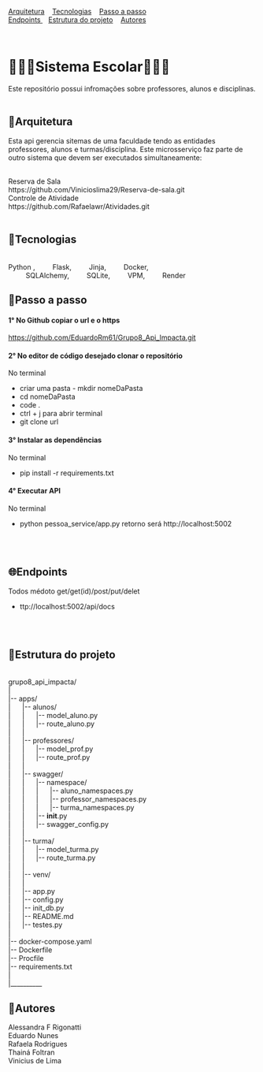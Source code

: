 [Arquitetura](#arquitetura)
&nbsp;&nbsp;
[Tecnologias](#tecnologias)
&nbsp;&nbsp;
[Passo a passo](#passo-a-passo)
<br>
[Endpoints ](#endpoints)
&nbsp;&nbsp;
[Estrutura do projeto](#estrutura-do-projeto)
&nbsp;&nbsp;
[Autores](#autores)

&nbsp;
&nbsp;

# 🧑🏻‍💻Sistema Escolar👨🏻‍🏫

Este repositório possui infromações sobre professores, alunos e disciplinas.
<br>
<br>
## 🧰Arquitetura

Esta api gerencia sitemas de uma faculdade tendo as entidades professores, alunos e turmas/disciplina.
Este microsserviço faz parte de outro sistema que devem ser executados simultaneamente:

<br>
Reserva de Sala
<br>
https://github.com/Vinicioslima29/Reserva-de-sala.git
<br>
Controle de Atividade
<br>
https://github.com/Rafaelawr/Atividades.git
<br>
<br>

## 🔌Tecnologias
<br>
Python&nbsp,&nbsp&nbsp&nbsp&nbsp&nbsp&nbsp&nbsp&nbsp&nbspFlask,&nbsp&nbsp&nbsp&nbsp&nbsp&nbsp&nbsp&nbsp&nbspJinja,&nbsp&nbsp&nbsp&nbsp&nbsp&nbsp&nbsp&nbsp&nbspDocker,
&nbsp&nbsp&nbsp&nbsp&nbsp&nbsp&nbsp&nbsp&nbspSQLAlchemy,&nbsp&nbsp&nbsp&nbsp&nbsp&nbsp&nbsp&nbsp&nbspSQLite,&nbsp&nbsp&nbsp&nbsp&nbsp&nbsp&nbsp&nbsp&nbspVPM,&nbsp&nbsp&nbsp&nbsp&nbsp&nbsp&nbsp&nbsp&nbspRender
<br  
<br>

## 🥾Passo a passo

#### 1° No Github copiar o url e o https 

https://github.com/EduardoRm61/Grupo8_Api_Impacta.git
<br>
#### 2° No editor de código desejado clonar o repositório

No terminal 
- criar uma pasta - mkdir nomeDaPasta
- cd nomeDaPasta
- code .
- ctrl + j para abrir terminal
- git clone url
&nbsp;
#### 3° Instalar as dependências

No terminal
- pip install -r requirements.txt
&nbsp;
#### 4° Executar API

No terminal
- python pessoa_service/app.py
    retorno será http://localhost:5002
<br>
<br>

## 🌐Endpoints 

Todos médoto get/get(id)/post/put/delet

- ttp://localhost:5002/api/docs
<br>
<br>

## 🧱Estrutura do projeto

<br>grupo8_api_impacta/
<br>|
<br>|-- apps/
<br>|&nbsp;&nbsp;&nbsp;&nbsp;&nbsp;&nbsp;|-- alunos/
<br>|&nbsp;&nbsp;&nbsp;&nbsp;&nbsp;&nbsp;|&nbsp;&nbsp;&nbsp;&nbsp;&nbsp;&nbsp;|-- model_aluno.py
<br>|&nbsp;&nbsp;&nbsp;&nbsp;&nbsp;&nbsp;|&nbsp;&nbsp;&nbsp;&nbsp;&nbsp;&nbsp;|-- route_aluno.py
<br>|&nbsp;&nbsp;&nbsp;&nbsp;&nbsp;&nbsp;|
<br>|&nbsp;&nbsp;&nbsp;&nbsp;&nbsp;&nbsp;|-- professores/
<br>|&nbsp;&nbsp;&nbsp;&nbsp;&nbsp;&nbsp;|&nbsp;&nbsp;&nbsp;&nbsp;&nbsp;&nbsp;|-- model_prof.py
<br>|&nbsp;&nbsp;&nbsp;&nbsp;&nbsp;&nbsp;|&nbsp;&nbsp;&nbsp;&nbsp;&nbsp;&nbsp;|-- route_prof.py
<br>|&nbsp;&nbsp;&nbsp;&nbsp;&nbsp;&nbsp;|
<br>|&nbsp;&nbsp;&nbsp;&nbsp;&nbsp;&nbsp;|-- swagger/
<br>|&nbsp;&nbsp;&nbsp;&nbsp;&nbsp;&nbsp;|&nbsp;&nbsp;&nbsp;&nbsp;&nbsp;&nbsp;|-- namespace/
<br>|&nbsp;&nbsp;&nbsp;&nbsp;&nbsp;&nbsp;|&nbsp;&nbsp;&nbsp;&nbsp;&nbsp;&nbsp;|&nbsp;&nbsp;&nbsp;&nbsp;&nbsp;&nbsp;|-- aluno_namespaces.py
<br>|&nbsp;&nbsp;&nbsp;&nbsp;&nbsp;&nbsp;|&nbsp;&nbsp;&nbsp;&nbsp;&nbsp;&nbsp;|&nbsp;&nbsp;&nbsp;&nbsp;&nbsp;&nbsp;|-- professor_namespaces.py
<br>|&nbsp;&nbsp;&nbsp;&nbsp;&nbsp;&nbsp;|&nbsp;&nbsp;&nbsp;&nbsp;&nbsp;&nbsp;|&nbsp;&nbsp;&nbsp;&nbsp;&nbsp;&nbsp;|-- turma_namespaces.py
<br>|&nbsp;&nbsp;&nbsp;&nbsp;&nbsp;&nbsp;|&nbsp;&nbsp;&nbsp;&nbsp;&nbsp;&nbsp;|-- __init__.py
<br>|&nbsp;&nbsp;&nbsp;&nbsp;&nbsp;&nbsp;|&nbsp;&nbsp;&nbsp;&nbsp;&nbsp;&nbsp;|-- swagger_config.py
<br>|&nbsp;&nbsp;&nbsp;&nbsp;&nbsp;&nbsp;|
<br>|&nbsp;&nbsp;&nbsp;&nbsp;&nbsp;&nbsp;|-- turma/
<br>|&nbsp;&nbsp;&nbsp;&nbsp;&nbsp;&nbsp;|&nbsp;&nbsp;&nbsp;&nbsp;&nbsp;&nbsp;|-- model_turma.py
<br>|&nbsp;&nbsp;&nbsp;&nbsp;&nbsp;&nbsp;|&nbsp;&nbsp;&nbsp;&nbsp;&nbsp;&nbsp;|-- route_turma.py
<br>|&nbsp;&nbsp;&nbsp;&nbsp;&nbsp;&nbsp;|
<br>|&nbsp;&nbsp;&nbsp;&nbsp;&nbsp;&nbsp;|-- venv/
<br>|&nbsp;&nbsp;&nbsp;&nbsp;&nbsp;&nbsp;|
<br>|&nbsp;&nbsp;&nbsp;&nbsp;&nbsp;&nbsp;|-- app.py
<br>|&nbsp;&nbsp;&nbsp;&nbsp;&nbsp;&nbsp;|-- config.py
<br>|&nbsp;&nbsp;&nbsp;&nbsp;&nbsp;&nbsp;|-- init_db.py
<br>|&nbsp;&nbsp;&nbsp;&nbsp;&nbsp;&nbsp;|-- README.md
<br>|&nbsp;&nbsp;&nbsp;&nbsp;&nbsp;&nbsp;|-- testes.py
<br>|
<br>|-- docker-compose.yaml
<br>|-- Dockerfile
<br>|-- Procfile
<br>|-- requirements.txt
<br>|
<br>|__________

## 📝Autores

Alessandra F Rigonatti
<br>
Eduardo Nunes
<br>
Rafaela Rodrigues
<br>
Thainá Foltran
<br>
Vinicius de Lima

<br>
